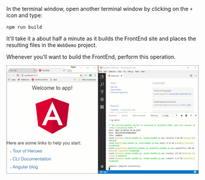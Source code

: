 ﻿In the terminal window, open another terminal window by clicking on the `+` icon and type:
```
npm run build
```

It'll take it a about half a minute as it builds the FrontEnd site and places the resulting files in the `WebDemo` project.

Whenever you'll want to build the FrontEnd, perform this operation.

![Build The Site](Build-the-site.gif)